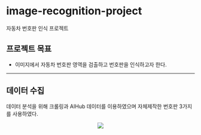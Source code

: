 # image-recognition-project
자동차 번호판 인식 프로젝트

## 프로젝트 목표
* 이미지에서 자동차 번호판 영역을 검출하고 번호판을 인식하고자 한다.
---
## 데이터 수집
데이터 분석을 위해 크롤링과 AIHub 데이터를 이용하였으며 자체제작한 번호판 3가지를 사용하였다.
<p align="center">
  <img src="https://github.com/donghohyun/image-recognition-project/assets/139213175/7fdebf5c-c688-41c3-8767-c9ea02f17188">
</p>
